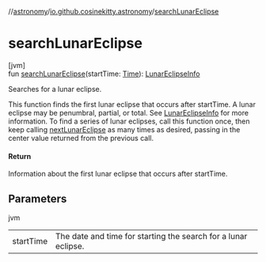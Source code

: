 //[astronomy](../../index.md)/[io.github.cosinekitty.astronomy](index.md)/[searchLunarEclipse](search-lunar-eclipse.md)

# searchLunarEclipse

[jvm]\
fun [searchLunarEclipse](search-lunar-eclipse.md)(startTime: [Time](-time/index.md)): [LunarEclipseInfo](-lunar-eclipse-info/index.md)

Searches for a lunar eclipse.

This function finds the first lunar eclipse that occurs after startTime. A lunar eclipse may be penumbral, partial, or total. See [LunarEclipseInfo](-lunar-eclipse-info/index.md) for more information. To find a series of lunar eclipses, call this function once, then keep calling [nextLunarEclipse](next-lunar-eclipse.md) as many times as desired, passing in the center value returned from the previous call.

#### Return

Information about the first lunar eclipse that occurs after startTime.

## Parameters

jvm

| | |
|---|---|
| startTime | The date and time for starting the search for a lunar eclipse. |
